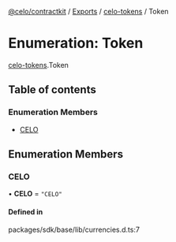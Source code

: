 [@celo/contractkit](../README.md) / [Exports](../modules.md) / [celo-tokens](../modules/celo_tokens.md) / Token

# Enumeration: Token

[celo-tokens](../modules/celo_tokens.md).Token

## Table of contents

### Enumeration Members

- [CELO](celo_tokens.Token.md#celo)

## Enumeration Members

### CELO

• **CELO** = ``"CELO"``

#### Defined in

packages/sdk/base/lib/currencies.d.ts:7
